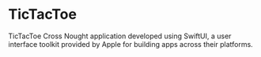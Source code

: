 # TicTacToe
TicTacToe Cross Nought application developed using SwiftUI, a user interface toolkit provided by Apple for building apps across their platforms. 
